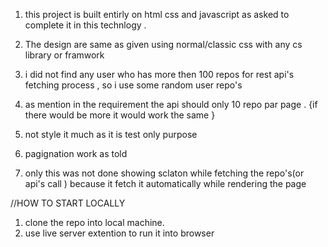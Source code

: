 <!-- EXPLANATION -->

1. this project is built entirly on html css and javascript as asked to complete it in this technlogy .

2. The design are same as given using normal/classic css with any cs library or framwork

3. i did not find any user who has more then 100 repos for rest api's fetching process , so i use some random user repo's

4. as mention in the requirement the api should only 10 repo par page . {if there would be more it would work the same }

5. not style it much as it is test only purpose

6. pagignation work as told

7. only this was not done showing sclaton while fetching the repo's(or api's call ) because it fetch it automatically while rendering the page

//HOW TO START LOCALLY

1. clone the repo into local machine.
2. use live server extention to run it into browser
